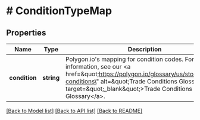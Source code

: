 # # ConditionTypeMap

## Properties

Name | Type | Description | Notes
------------ | ------------- | ------------- | -------------
**condition** | **string** | Polygon.io&#39;s mapping for condition codes.  For more information, see our &lt;a href&#x3D;\&quot;https://polygon.io/glossary/us/stocks/trade-conditions\&quot; alt&#x3D;\&quot;Trade Conditions Glossary\&quot; target&#x3D;\&quot;_blank\&quot;&gt;Trade Conditions Glossary&lt;/a&gt;. | [optional]

[[Back to Model list]](../../README.md#models) [[Back to API list]](../../README.md#endpoints) [[Back to README]](../../README.md)
